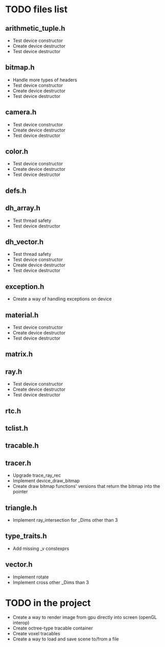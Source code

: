# TODO files list
## arithmetic_tuple.h
* Test device constructor
* Create device destructor
* Test device destructor
## bitmap.h
* Handle more types of headers
* Test device constructor
* Create device destructor
* Test device destructor
## camera.h
* Test device constructor
* Create device destructor
* Test device destructor
## color.h
* Test device constructor
* Create device destructor
* Test device destructor
## defs.h
## dh_array.h
* Test thread safety
* Test device destructor
## dh_vector.h
* Test thread safety
* Test device constructor
* Create device destructor
* Test device destructor
## exception.h
* Create a way of handling exceptions on device
## material.h
* Test device constructor
* Create device destructor
* Test device destructor
## matrix.h
## ray.h
* Test device constructor
* Create device destructor
* Test device destructor
## rtc.h
## tclist.h
## tracable.h
## tracer.h
* Upgrade trace_ray_rec
* Implement device_draw_bitmap
* Create draw bitmap functions' versions that return the bitmap into the pointer
## triangle.h
* Implement ray_intersection for _Dims other than 3
## type_traits.h
* Add missing _v constexprs
## vector.h
* Implement rotate
* Implement cross other _Dims than 3
# TODO in the project
* Create a way to render image from gpu directly into screen (openGL interop)
* Create octree-type tracable container
* Create voxel tracables
* Create a way to load and save scene to/from a file
